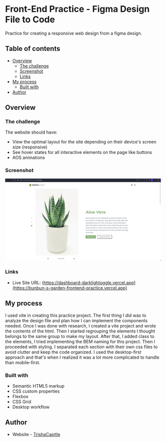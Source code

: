 # Front-End Practice - Figma Design File to Code

Practice for creating a responsive web design from a figma design.

## Table of contents

- [Overview](#overview)
  - [The challenge](#the-challenge)
  - [Screenshot](#screenshot)
  - [Links](#links)
- [My process](#my-process)
  - [Built with](#built-with)
- [Author](#author)

## Overview

### The challenge

The website should have:

- View the optimal layout for the site depending on their device's screen size (responsive)
- See hover states for all interactive elements on the page like buttons
- AOS animations

### Screenshot

![](./screenshot.png)

### Links

- Live Site URL: (https://dashboard-darklightoggle.vercel.app](https://bunbun-s-garden-frontend-practice.vercel.app)

## My process

I used vite in creating this practice project. The first thing I did was to analyze the design file and plan how I can implement the components needed. Once I was done with research, I created a vite project and wrote the contents of the html. Then I started regrouping the elements I thought belongs to the same group to make my layout. After that, I added class to the elements, I tried implementing the BEM naming for this project. Then I proceeded with styling. I separated each section with their own css files to avoid clutter and keep the code organized. I used the desktop-first approach and that's when I realized it was a lot more complicated to handle than mobile-first. 

### Built with

- Semantic HTML5 markup
- CSS custom properties
- Flexbox
- CSS Grid
- Desktop workflow

## Author

- Website - [TrishaCapitle](github.com/trishacapitle)

